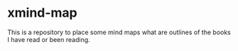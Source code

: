 # xmind-map
This is a repository to place some mind maps what are outlines of the books I have read or been reading.
